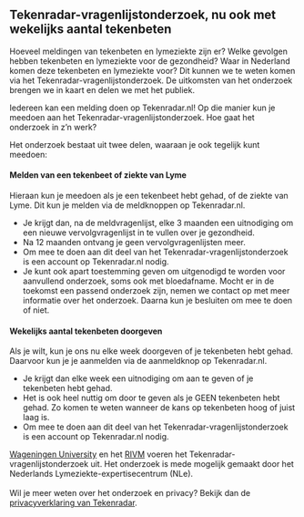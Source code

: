 ## Tekenradar-vragenlijstonderzoek, nu ook met wekelijks aantal tekenbeten
Hoeveel meldingen van tekenbeten en lymeziekte zijn er? Welke gevolgen hebben tekenbeten en lymeziekte voor de gezondheid? Waar in Nederland komen deze tekenbeten en lymeziekte voor? Dit kunnen we te weten komen via het Tekenradar-vragenlijstonderzoek. 
De uitkomsten van het onderzoek brengen we in kaart en delen we met het publiek. 

Iedereen kan een melding doen op Tekenradar.nl! Op die manier kun je meedoen aan het Tekenradar-vragenlijstonderzoek. Hoe gaat het onderzoek in z’n werk?

Het onderzoek bestaat uit twee delen, waaraan je ook tegelijk kunt meedoen: 

#### Melden van een tekenbeet of ziekte van Lyme
Hieraan kun je meedoen als je een tekenbeet hebt gehad, of de ziekte van Lyme. Dit kun je melden via de meldknoppen op Tekenradar.nl.
-	Je krijgt dan, na de meldvragenlijst, elke 3 maanden een uitnodiging om een nieuwe vervolgvragenlijst in te vullen over je gezondheid. 
- Na 12 maanden ontvang je geen vervolgvragenlijsten meer.
- Om mee te doen aan dit deel van het Tekenradar-vragenlijstonderzoek is een account op Tekenradar.nl nodig.
-	Je kunt ook apart toestemming geven om uitgenodigd te worden voor aanvullend onderzoek, soms ook met bloedafname. Mocht er in de toekomst een passend onderzoek zijn, nemen we contact op met meer informatie over het onderzoek. Daarna kun je besluiten om mee te doen of niet. 

#### Wekelijks aantal tekenbeten doorgeven
Als je wilt, kun je ons nu elke week doorgeven of je tekenbeten hebt gehad. Daarvoor kun je je aanmelden via de aanmeldknop op Tekenradar.nl.
-	Je krijgt dan elke week een uitnodiging om aan te geven of je tekenbeten hebt gehad. 
- Het is ook heel nuttig om door te geven als je GEEN tekenbeten hebt gehad. Zo komen te weten wanneer de kans op tekenbeten hoog of juist laag is.
- Om mee te doen aan dit deel van het Tekenradar-vragenlijstonderzoek is een account op Tekenradar.nl nodig.


[Wageningen University](/informatie/wageningen-university) en het [RIVM](/informatie/RIVM) voeren het Tekenradar-vragenlijstonderzoek uit. Het onderzoek is mede mogelijk gemaakt door het Nederlands Lymeziekte-expertisecentrum (NLe).
<br></br>
Wil je meer weten over het onderzoek en privacy? Bekijk dan de [privacyverklaring van Tekenradar](/privacy).
